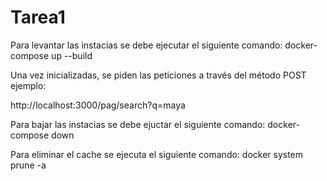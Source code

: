 # Tarea1

Para levantar las instacias se debe ejecutar el siguiente comando:
docker-compose up --build

Una vez inicializadas, se piden las peticiones a través del método POST
ejemplo:

http://localhost:3000/pag/search?q=maya

Para bajar las instacias se debe ejuctar el siguiente comando:
docker-compose down

Para eliminar el cache se ejecuta el siguiente comando:
docker system prune -a

